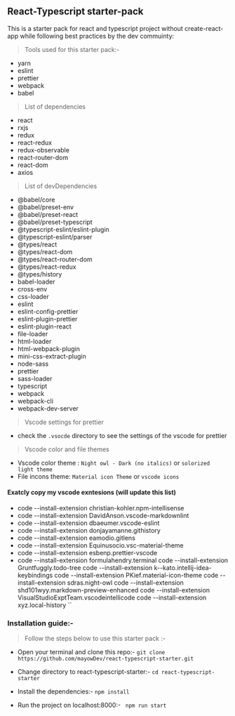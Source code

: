 ## React-Typescript starter-pack

 This is a starter pack for react and typescript project without create-react-app while following best practices by the dev commuinty: 

> Tools used for this starter pack:-

* yarn 
* eslint
* prettier
* webpack
* babel

> List of dependencies

* react
* rxjs
* redux
* react-redux
* redux-observable
* react-router-dom
* react-dom
* axios


> List of devDependencies

* @babel/core
* @babel/preset-env
* @babel/preset-react
* @babel/preset-typescript
* @typescript-eslint/eslint-plugin
* @typescript-eslint/parser
* @types/react
* @types/react-dom
* @types/react-router-dom
* @types/react-redux
* @types/history
* babel-loader
* cross-env
* css-loader
* eslint
* eslint-config-prettier
* eslint-plugin-prettier
* eslint-plugin-react
* file-loader
* html-loader
* html-webpack-plugin
* mini-css-extract-plugin
* node-sass
* prettier
* sass-loader
* typescript
* webpack
* webpack-cli
* webpack-dev-server

> Vscode settings for prettier

* check the ``.vsocde`` directory to see the settings of the vscode for prettier

> Vscode color and file themes

* Vscode color theme : ``Night owl - Dark (no italics)`` or `` solorized light theme ``
* File incons theme: `` Material icon Theme `` or `` vscode icons ``


#### Exatcly copy my vscode exntesions (will update this list)
 

- code --install-extension christian-kohler.npm-intellisense
- code --install-extension DavidAnson.vscode-markdownlint
- code --install-extension dbaeumer.vscode-eslint
- code --install-extension donjayamanne.githistory
- code --install-extension eamodio.gitlens
- code --install-extension Equinusocio.vsc-material-theme
- code --install-extension esbenp.prettier-vscode
- code --install-extension formulahendry.terminal
code --install-extension Gruntfuggly.todo-tree
code --install-extension k--kato.intellij-idea-keybindings
code --install-extension PKief.material-icon-theme
code --install-extension sdras.night-owl
code --install-extension shd101wyy.markdown-preview-enhanced
code --install-extension VisualStudioExptTeam.vscodeintellicode
code --install-extension xyz.local-history
``

### Installation guide:-

 > Follow the steps below to use this starter pack :-

* Open your terminal and clone this repo:-   `` git clone https://github.com/mayowDev/react-typescript-starter.git ``
* Change directory to react-typescript-starter:-  `` cd react-typescript-starter ``
* Install the dependencies:-  ``npm install``

* Run the project on localhost:8000:- `` npm run start``